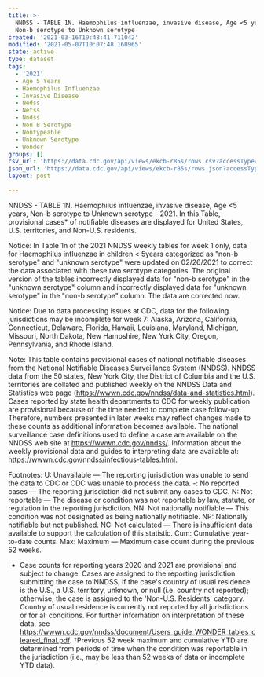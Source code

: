 ```yaml
---
title: >-
  NNDSS - TABLE 1N. Haemophilus influenzae, invasive disease, Age <5 years,
  Non-b serotype to Unknown serotype
created: '2021-03-16T19:48:41.711042'
modified: '2021-05-07T10:07:48.160965'
state: active
type: dataset
tags:
  - '2021'
  - Age 5 Years
  - Haemophilus Influenzae
  - Invasive Disease
  - Nedss
  - Netss
  - Nndss
  - Non B Serotype
  - Nontypeable
  - Unknown Serotype
  - Wonder
groups: []
csv_url: 'https://data.cdc.gov/api/views/ekcb-r85s/rows.csv?accessType=DOWNLOAD'
json_url: 'https://data.cdc.gov/api/views/ekcb-r85s/rows.json?accessType=DOWNLOAD'
layout: post

---
```

NNDSS - TABLE 1N. Haemophilus influenzae, invasive disease, Age <5 years, Non-b serotype to Unknown serotype - 2021. In this Table, provisional cases* of notifiable diseases are displayed for United States, U.S. territories, and Non-U.S. residents.

Notice:  In Table 1n of the 2021 NNDSS weekly tables for week 1 only, data for Haemophilus influenzae in children < 5years categorized as "non-b serotype" and "unknown serotype" were updated on 02/26/2021 to correct the data associated with these two serotype categories. The original version of the tables incorrectly displayed data for "non-b serotype" in the "unknown serotype" column and incorrectly displayed data for "unknown serotype" in the "non-b serotype" column. The data are corrected now.

Notice: Due to data processing issues at CDC, data for the following jurisdictions may be incomplete for week 7: Alaska, Arizona, California, Connecticut, Delaware, Florida, Hawaii, Louisiana, Maryland, Michigan, Missouri, North Dakota, New Hampshire, New York City, Oregon, Pennsylvania, and Rhode Island.

Note:
This table contains provisional cases of national notifiable diseases from the National Notifiable Diseases Surveillance System (NNDSS). NNDSS data from the 50 states, New York City, the District of Columbia and the U.S. territories are collated and published weekly on the NNDSS Data and Statistics web page (https://wwwn.cdc.gov/nndss/data-and-statistics.html). Cases reported by state health departments to CDC for weekly publication are provisional because of the time needed to complete case follow-up. Therefore, numbers presented in later weeks may reflect changes made to these counts as additional information becomes available. The national surveillance case definitions used to define a case are available on the NNDSS web site at https://wwwn.cdc.gov/nndss/. Information about the weekly provisional data and guides to interpreting data are available at: https://wwwn.cdc.gov/nndss/infectious-tables.html.

Footnotes:
U: Unavailable — The reporting jurisdiction was unable to send the data to CDC or CDC was unable to process the data.
-: No reported cases — The reporting jurisdiction did not submit any cases to CDC.
N: Not reportable — The disease or condition was not reportable by law, statute, or regulation in the reporting jurisdiction.
NN: Not nationally notifiable — This condition was not designated as being nationally notifiable.
NP: Nationally notifiable but not published.
NC: Not calculated — There is insufficient data available to support the calculation of this statistic.
Cum: Cumulative year-to-date counts.
Max: Maximum — Maximum case count during the previous 52 weeks.
* Case counts for reporting years 2020 and 2021 are provisional and subject to change. Cases are assigned to the reporting jurisdiction submitting the case to NNDSS, if the case's country of usual residence is the U.S., a U.S. territory, unknown, or null (i.e. country not reported); otherwise, the case is assigned to the 'Non-U.S. Residents' category. Country of usual residence is currently not reported by all jurisdictions or for all conditions. For further information on interpretation of these data, see https://wwwn.cdc.gov/nndss/document/Users_guide_WONDER_tables_cleared_final.pdf.
†Previous 52 week maximum and cumulative YTD are determined from periods of time when the condition was reportable in the jurisdiction (i.e., may be less than 52 weeks of data or incomplete YTD data).
